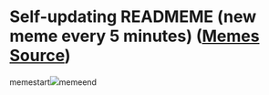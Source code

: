 # Self-updating READMEME (new meme every 5 minutes) ([Memes Source](https://bramses.notion.site/a49c1e962b7646879176ac3b327b6533?v=4d1eda54b170483cb03a40f257231764))

memestart![](https://www.notion.so/image/https%3A%2F%2Fs3-us-west-2.amazonaws.com%2Fsecure.notion-static.com%2Fe880c77e-c360-4a8f-a14d-df3cee9a045d%2FD184E8D6-0E4E-42BD-9B65-445364AAA7F6.jpeg?table=block&id=1d9977b4-09fe-4803-8c3f-94beed27ec32&cache=v2)memeend
